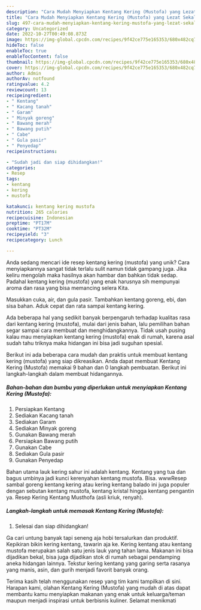 ```yaml
---
description: "Cara Mudah Menyiapkan Kentang Kering (Mustofa) yang Lezat Sekali"
title: "Cara Mudah Menyiapkan Kentang Kering (Mustofa) yang Lezat Sekali"
slug: 497-cara-mudah-menyiapkan-kentang-kering-mustofa-yang-lezat-sekali
category: Uncategorized
date: 2022-10-27T00:49:08.873Z
image: https://img-global.cpcdn.com/recipes/9f42ce775e165353/680x482cq70/kentang-kering-mustofa-foto-resep-utama.jpg
hideToc: false
enableToc: true
enableTocContent: false
thumbnail: https://img-global.cpcdn.com/recipes/9f42ce775e165353/680x482cq70/kentang-kering-mustofa-foto-resep-utama.jpg
cover: https://img-global.cpcdn.com/recipes/9f42ce775e165353/680x482cq70/kentang-kering-mustofa-foto-resep-utama.jpg
author: Admin
authorAv: notfound
ratingvalue: 4.2
reviewcount: 13
recipeingredient:
- " Kentang"
- " Kacang tanah"
- " Garam"
- " Minyak goreng"
- " Bawang merah"
- " Bawang putih"
- " Cabe"
- " Gula pasir"
- " Penyedap"
recipeinstructions:

- "Sudah jadi dan siap dihidangkan!"
categories:
- Resep
tags:
- kentang
- kering
- mustofa

katakunci: kentang kering mustofa 
nutrition: 265 calories
recipecuisine: Indonesian
preptime: "PT17M"
cooktime: "PT32M"
recipeyield: "3"
recipecategory: Lunch

---
```





Anda sedang mencari ide resep kentang kering (mustofa) yang unik? Cara menyiapkannya sangat tidak terlalu sulit namun tidak gampang juga. Jika keliru mengolah maka hasilnya akan hambar dan bahkan tidak sedap. Padahal kentang kering (mustofa) yang enak harusnya sih mempunyai aroma dan rasa yang bisa memancing selera Kita.





Masukkan cuka, air, dan gula pasir. Tambahkan kentang goreng, ebi, dan sisa bahan. Aduk cepat dan rata sampai kentang kering.

Ada beberapa hal yang sedikit banyak berpengaruh terhadap kualitas rasa dari kentang kering (mustofa), mulai dari jenis bahan, lalu pemilihan bahan segar sampai cara membuat dan menghidangkannya. Tidak usah pusing kalau mau menyiapkan kentang kering (mustofa) enak di rumah, karena asal sudah tahu triknya maka hidangan ini bisa jadi suguhan spesial.






Berikut ini ada beberapa cara mudah dan praktis untuk membuat kentang kering (mustofa) yang siap dikreasikan. Anda dapat membuat Kentang Kering (Mustofa) memakai 9 bahan dan 0 langkah pembuatan. Berikut ini langkah-langkah dalam membuat hidangannya.

<!--inarticleads1-->

##### Bahan-bahan dan bumbu yang diperlukan untuk menyiapkan Kentang Kering (Mustofa):

1. Persiapkan  Kentang
1. Sediakan  Kacang tanah
1. Sediakan  Garam
1. Sediakan  Minyak goreng
1. Gunakan  Bawang merah
1. Persiapkan  Bawang putih
1. Gunakan  Cabe
1. Sediakan  Gula pasir
1. Gunakan  Penyedap


Bahan utama lauk kering sahur ini adalah kentang. Kentang yang tua dan bagus umbinya jadi kunci kerenyahan kentang mustofa. Bisa. wwwResep sambal goreng kentang kering atau kering kentang balado ini juga populer dengan sebutan kentang mustofa, kentang kristal hingga kentang pengantin ya. Resep Kering Kentang Musthofa (asli kriuk, renyah). 

<!--inarticleads2-->

##### Langkah-langkah untuk memasak Kentang Kering (Mustofa):


1. Selesai dan siap dihidangkan!

Ga cari untung banyak tapi seneng aja hobi tersalurkan dan produktif. Kepikiran bikin kering kentang, tawarin aja ke. Kering kentang atau kentang mustofa merupakan salah satu jenis lauk yang tahan lama. Makanan ini bisa dijadikan bekal, bisa juga dijadikan stok di rumah sebagai pendamping aneka hidangan lainnya. Tekstur kering kentang yang garing serta rasanya yang manis, asin, dan gurih menjadi favorit banyak orang. 

Terima kasih telah menggunakan resep yang tim kami tampilkan di sini. Harapan kami, olahan Kentang Kering (Mustofa) yang mudah di atas dapat membantu kamu menyiapkan makanan yang enak untuk keluarga/teman maupun menjadi inspirasi untuk berbisnis kuliner. Selamat menikmati
